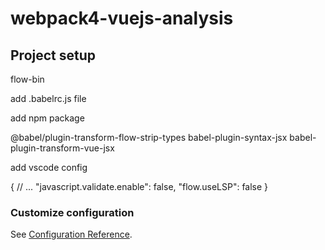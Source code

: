 # webpack4-vuejs-analysis

## Project setup

flow-bin

add .babelrc.js file

add npm package

@babel/plugin-transform-flow-strip-types
babel-plugin-syntax-jsx
babel-plugin-transform-vue-jsx

add vscode config

{
// ...
"javascript.validate.enable": false,
"flow.useLSP": false
}

### Customize configuration

See [Configuration Reference](https://cli.vuejs.org/config/).
